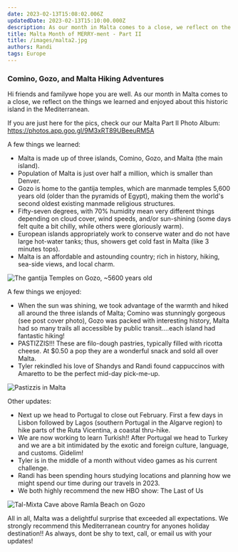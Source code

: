 ```yaml
---
date: 2023-02-13T15:08:02.006Z 
updatedDate: 2023-02-13T15:10:00.000Z
description: As our month in Malta comes to a close, we reflect on the things we learned and enjoyed about this historic island in the Mediterranean.  
title: Malta Month of MERRY-ment - Part II
title: /images/malta2.jpg
authors: Randi
tags: Europe
---
```

### Comino, Gozo, and Malta Hiking Adventures

Hi friends and familywe hope you are well. As our month in Malta comes to a close, we reflect on the things we learned and enjoyed about this historic island in the Mediterranean.

If you are just here for the pics, check our our Malta Part II Photo Album: https://photos.app.goo.gl/9M3xRT89UBeeuRM5A

A few things we learned:

* Malta is made up of three islands, Comino, Gozo, and Malta (the main island).
* Population of Malta is just over half a million, which is smaller than Denver.
* Gozo is home to the gantija temples, which are manmade temples 5,600 years old (older than the pyramids of Egypt), making them the world's second oldest existing manmade religious structures.
* Fifty-seven degrees, with 70% humidity mean very different things depending on cloud cover, wind speeds, and/or sun-shining (some days felt quite a bit chilly, while others were gloriously warm).
* European islands appropriately work to conserve water and do not have large hot-water tanks; thus, showers get cold fast in Malta (like 3 minutes tops).
* Malta is an affordable and astounding country; rich in history, hiking, sea-side views, and local charm.

![The gantija Temples on Gozo, ~5600 years old](/images/malta3.jpg "The gantija Temples on Gozo, ~5600 years old")

A few things we enjoyed:

* When the sun was shining, we took advantage of the warmth and hiked all around the three islands of Malta; Comino was stunningly gorgeous (see post cover photo), Gozo was packed with interesting history, Malta had so many trails all accessible by public transit....each island had fantastic hiking!
* PASTIZZIS!!! These are filo-dough pastries, typically filled with ricotta cheese. At $0.50 a pop they are a wonderful snack and sold all over Malta.
* Tyler rekindled his love of Shandys and Randi found cappuccinos with Amaretto to be the perfect mid-day pick-me-up.

![Pastizzis in Malta](/images/malta4.jpg "Pastizzis in Malta")

Other updates:

* Next up we head to Portugal to close out February. First a few days in Lisbon followed by Lagos (southern Portugal in the Algarve region) to hike parts of the Ruta Vicentina, a coastal thru-hike.
* We are now working to learn Turkish!! After Portugal we head to Turkey and we are a bit intimidated by the exotic and foreign culture, language, and customs. Gidelim!
* Tyler is in the middle of a month without video games as his current challenge.
* Randi has been spending hours studying locations and planning how we might spend our time during our travels in 2023.
* We both highly recommend the new HBO show: The Last of Us

![Tal-Mixta Cave above Ramla Beach on Gozo](/images/malta5.jpg "Tal-Mixta Cave above Ramla Beach on Gozo")

All in all, Malta was a delightful surprise that exceeded all expectations. We strongly recommend this Mediterranean country for anyones holiday destination!! As always, dont be shy to text, call, or email us with your updates!